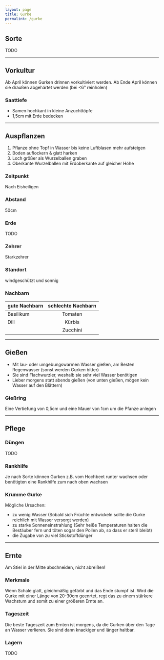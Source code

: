 ```yaml
---
layout: page
title: Gurke
permalink: /gurke
---
```



## __Sorte__
TODO

<hr>

## __Vorkultur__
Ab April können Gurken drinnen vorkultiviert werden. 
Ab Ende April können sie draußen abgehärtet werden (bei <6° reinholen)

### Saattiefe
- Samen hochkant in kleine Anzuchttöpfe  
- 1,5cm mit Erde bedecken 

<hr>

## __Auspflanzen__
1. Pflanze ohne Topf in Wasser bis keine Luftblasen mehr aufsteigen
2. Boden auflockern & glatt harken
3. Loch größer als Wurzelballen graben
4. Oberkante Wurzelballen mit Erdoberkante auf gleicher Höhe

### Zeitpunkt
Nach Eisheiligen

### Abstand
50cm

### Erde
TODO

### Zehrer 
Starkzehrer

### Standort
windgeschützt und sonnig


### Nachbarn

| gute Nachbarn | schlechte Nachbarn | 
| ------------- |:------------------:| 
| Basilikum     | Tomaten            |
| Dill          | Kürbis             |
|               | Zucchini           |


<hr>

## __Gießen__
- Mit lau- oder umgebungswarmen Wasser gießen, am Besten Regenwasser (sonst werden Gurken bitter)
- Sie sind Flachwurzler, weshalb sie sehr viel Wasser benötigen
- Lieber morgens statt abends gießen (von unten gießen, mögen kein Wasser auf den Blättern)

### Gießring
Eine Vertiefung von 0,5cm und eine Mauer von 1cm um die Pfanze anlegen

<hr>

## __Pflege__

### Düngen
TODO

### Rankhilfe
Je nach Sorte können Gurken z.B. vom Hochbeet runter wachsen oder benötigten eine Rankhilfe zum nach oben wachsen

### Krumme Gurke
Mögliche Ursachen:
- zu wenig Wasser (Sobald sich Früchte entwickeln sollte die Gurke reichlich mit Wasser versorgt werden)
- zu starke Sonneneinstrahlung (Sehr heiße Temperaturen halten die Bestäuber fern und töten sogar den Pollen ab, so dass er steril bleibt)
- die Zugabe von zu viel Stickstoffdünger 

<hr>

## __Ernte__
Am Stiel in der Mitte abschneiden, nicht abreißen!

### Merkmale
Wenn Schale glatt, gleichmäßig gefärbt und das Ende stumpf ist. 
Wird die Gurke mit einer Länge von 20-30cm geenrtet, regt das zu einem stärkere Wachstum und somit zu einer größeren Ernte an.

### Tageszeit
Die beste Tageszeit zum Ernten ist morgens, da die Gurken über den Tage an Wasser verlieren. Sie sind dann knackiger und länger haltbar.

### Lagern
TODO

